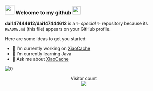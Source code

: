 ### <img src="https://emojis.slackmojis.com/emojis/images/1531849430/4246/blob-sunglasses.gif" width="30"/> Welcome to my github  <img src="https://github.com/TheDudeThatCode/TheDudeThatCode/blob/master/Assets/Hi.gif" width="26px">  


**dai147444612/dai147444612** is a ✨ _special_ ✨ repository because its `README.md` (this file) appears on your GitHub profile.

Here are some ideas to get you started:

- 🔭 I’m currently working on [XiaoCache](https://github.com/xiao-organization/xiaoCache)
- 🌱 I’m currently learning Java
- 💬 Ask me about [XiaoCache](https://github.com/xiao-organization/xiaoCache)


![0](https://github-readme-stats-512hul024-xiaoxunyao.vercel.app/api?username=dai147444612&show_icons=true)

<p align="center"> 
  Visitor count<br>
  <img src="https://profile-counter.glitch.me/dai147444612/count.svg" />
</p>
